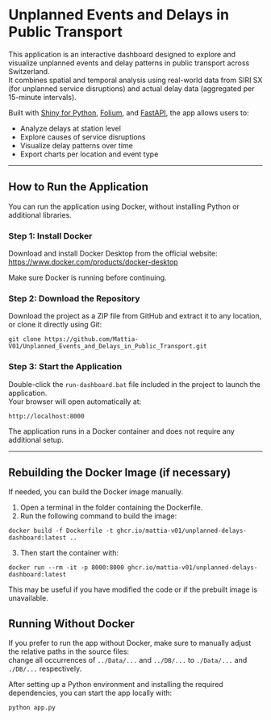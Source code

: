 # Unplanned Events and Delays in Public Transport

This application is an interactive dashboard designed to explore and visualize unplanned events and delay patterns in public transport across Switzerland.  
It combines spatial and temporal analysis using real-world data from SIRI SX (for unplanned service disruptions) and actual delay data (aggregated per 15-minute intervals).

Built with [Shiny for Python](https://shiny.posit.co/py/), [Folium](https://python-visualization.github.io/folium/), and [FastAPI](https://fastapi.tiangolo.com/), the app allows users to:

- Analyze delays at station level
- Explore causes of service disruptions
- Visualize delay patterns over time
- Export charts per location and event type

---

## How to Run the Application

You can run the application using Docker, without installing Python or additional libraries.

### Step 1: Install Docker

Download and install Docker Desktop from the official website:  
https://www.docker.com/products/docker-desktop

Make sure Docker is running before continuing.

### Step 2: Download the Repository

Download the project as a ZIP file from GitHub and extract it to any location,  
or clone it directly using Git:

```
git clone https://github.com/Mattia-V01/Unplanned_Events_and_Delays_in_Public_Transport.git
```

### Step 3: Start the Application

Double-click the `run-dashboard.bat` file included in the project to launch the application.  
Your browser will open automatically at:

```
http://localhost:8000
```

The application runs in a Docker container and does not require any additional setup.

---

## Rebuilding the Docker Image (if necessary)

If needed, you can build the Docker image manually.

1. Open a terminal in the folder containing the Dockerfile.
2. Run the following command to build the image:

```
docker build -f Dockerfile -t ghcr.io/mattia-v01/unplanned-delays-dashboard:latest ..
```

3. Then start the container with:

```
docker run --rm -it -p 8000:8000 ghcr.io/mattia-v01/unplanned-delays-dashboard:latest
```

This may be useful if you have modified the code or if the prebuilt image is unavailable.

## Running Without Docker

If you prefer to run the app without Docker, make sure to manually adjust the relative paths in the source files:  
change all occurrences of `../Data/...` and `../DB/...` to `./Data/...` and `./DB/...` respectively.

After setting up a Python environment and installing the required dependencies, you can start the app locally with:

```
python app.py
```